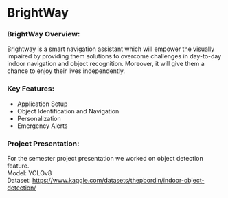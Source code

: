 # BrightWay

<!-- ABOUT THE PROJECT -->

### BrightWay Overview:
Brightway is a smart navigation assistant which will empower the visually impaired by providing them solutions to overcome challenges in day-to-day indoor navigation and object recognition. Moreover, it will give them a chance to enjoy their lives independently.

### Key Features:
- Application Setup
- Object Identification and Navigation
- Personalization
- Emergency Alerts

### Project Presentation:
For the semester project presentation we worked on object detection feature.\
Model: YOLOv8\
Dataset: https://www.kaggle.com/datasets/thepbordin/indoor-object-detection/
